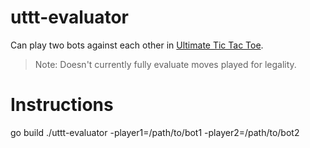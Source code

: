 # uttt-evaluator
Can play two bots against each other in [Ultimate Tic Tac Toe].

> Note: Doesn't currently fully evaluate moves played for legality.

# Instructions

go build
./uttt-evaluator -player1=/path/to/bot1 -player2=/path/to/bot2

[Ultimate Tic Tac Toe]: http://theaigames.com/competitions/ultimate-tic-tac-toe/
